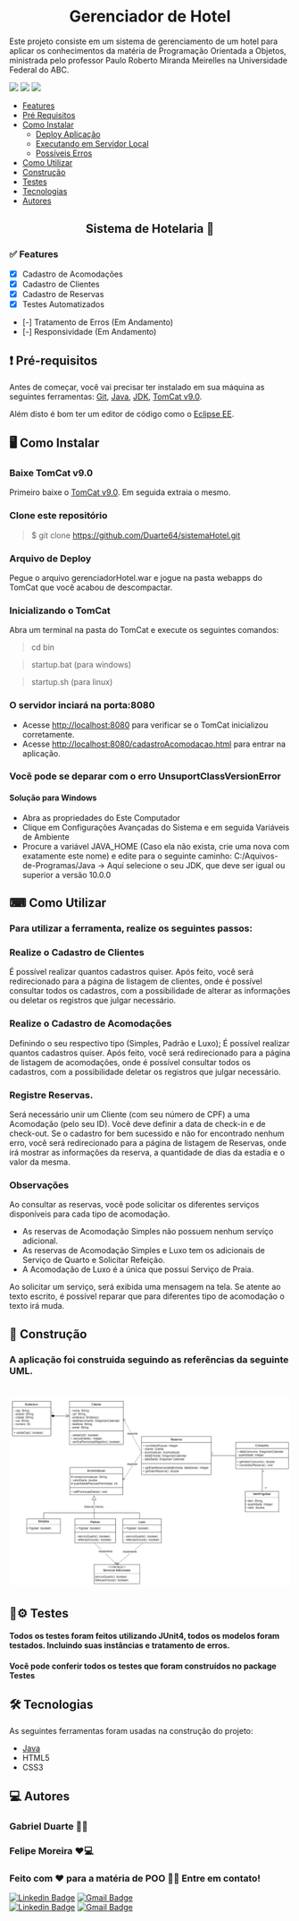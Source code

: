 <h1 align="center">Gerenciador de Hotel</h1>
<p>Este projeto consiste em um sistema de gerenciamento de um hotel para aplicar os conhecimentos da matéria de Programação Orientada a Objetos, ministrada pelo professor Paulo Roberto Miranda Meirelles na Universidade Federal do ABC.</p>

<img src="https://img.shields.io/badge/license-MIT-green"> <img src="https://img.shields.io/github/stars/Duarte64/sistemaHotel"> <img src="https://img.shields.io/twitter/url?url=https%3A%2F%2Fgithub.com%2FDuarte64%2FsistemaHotel">

<!--ts-->
   * [Features](#-Features)
   * [Pré Requisitos](#-Pré-requisitos)
   * [Como Instalar](#-Como-Instalar)
      * [Deploy Aplicação](#-Como-Instalar)
      * [Executando em Servidor Local](#Inicializando-o-TomCat)
      * [Possíveis Erros](#Você-pode-se-deparar-com-o-erro-UnsuportClassVersionError)
   * [Como Utilizar](#-Como-Utilizar)
   * [Construção](#-Construção)
   * [Testes](#-Testes)
   * [Tecnologias](#-Tecnologias)
   * [Autores](#-Autor)
<!--te-->

<h2 align="center"> 
	  Sistema de Hotelaria 🏨 
</h2>

### ✅ Features

- [x] Cadastro de Acomodações
- [x] Cadastro de Clientes
- [x] Cadastro de Reservas
- [x] Testes Automatizados
- [-] Tratamento de Erros (Em Andamento)
- [-] Responsividade (Em Andamento)

## ❗ Pré-requisitos

Antes de começar, você vai precisar ter instalado em sua máquina as seguintes ferramentas:
[Git](https://git-scm.com), [Java](https://nodejs.org/en/), [JDK](https://www.oracle.com/br/java/technologies/javase/javase-jdk8-downloads.html), [TomCat v9.0](https://tomcat.apache.org/download-90.cgi).

Além disto é bom ter um editor de código como o [Eclipse EE](https://www.eclipse.org/downloads/packages/release/kepler/sr2/eclipse-ide-java-ee-developers).

## 🖥 Como Instalar

### Baixe TomCat v9.0
Primeiro baixe o [TomCat v9.0](https://tomcat.apache.org/download-90.cgi). Em seguida extraia o mesmo.

### Clone este repositório
> $ git clone <https://github.com/Duarte64/sistemaHotel.git>

### Arquivo de Deploy
Pegue o arquivo gerenciadorHotel.war e jogue na pasta webapps do TomCat que você acabou de descompactar.

### Inicializando o TomCat
Abra um terminal na pasta do TomCat e execute os seguintes comandos:
> cd bin

> startup.bat (para windows)

> startup.sh (para linux)

### O servidor inciará na porta:8080 
- Acesse <http://localhost:8080> para verificar se o TomCat inicializou corretamente.
- Acesse <http://localhost:8080/cadastroAcomodacao.html> para entrar na aplicação.

### Você pode se deparar com o erro UnsuportClassVersionError
#### Solução para Windows
- Abra as propriedades do Este Computador
- Clique em Configurações Avançadas do Sistema e em seguida Variáveis de Ambiente
- Procure a variável JAVA_HOME (Caso ela não exista, crie uma nova com exatamente este nome) e edite para o seguinte caminho: C:/Aquivos-de-Programas/Java -> Aqui selecione o seu JDK, que deve ser igual ou superior a versão 10.0.0

## ⌨ Como Utilizar

### Para utilizar a ferramenta, realize os seguintes passos:

### Realize o Cadastro de Clientes 
É possível realizar quantos cadastros quiser. Após feito, você será redirecionado para a página de listagem de clientes, onde é possível consultar todos os cadastros, com a possibilidade de alterar as informações ou deletar os registros que julgar necessário.

### Realize o Cadastro de Acomodações
Definindo o seu respectivo tipo (Simples, Padrão e Luxo); É possível realizar quantos cadastros quiser. Após feito, você será redirecionado para a página de listagem de acomodações, onde é possível consultar todos os cadastros, com a possibilidade deletar os registros que julgar necessário.

### Registre Reservas. 
Será necessário unir um Cliente (com seu número de CPF) a uma Acomodação (pelo seu ID). Você deve definir a data de check-in e de check-out. Se o cadastro for bem sucessido e não for encontrado nenhum erro, você será redirecionado para a página de listagem de Reservas, onde irá mostrar as informações da reserva, a quantidade de dias da estadia e o valor da mesma.

### Observações
Ao consultar as reservas, você pode solicitar os diferentes serviços disponíveis para cada tipo de acomodação.
- As reservas de Acomodação Simples não possuem nenhum serviço adicional.
- As reservas de Acomodação Simples e Luxo tem os adicionais de Serviço de Quarto e Solicitar Refeição.
- A Acomodação de Luxo é a única que possui Serviço de Praia.

Ao solicitar um serviço, será exibida uma mensagem na tela. Se atente ao texto escrito, é possível reparar que para diferentes tipo de acomodação o texto irá muda.

## 🚀 Construção

### A aplicação foi construida seguindo as referências da seguinte UML.

<h1 align="center">
  <img alt="UMLGerenciadorHotel" title="#UML do Gerenciador de Hotel" src="assets/images/UMLHotel.png" />
</h1>

## 👷⚙ Testes

#### Todos os testes foram feitos utilizando JUnit4, todos os modelos foram testados. Incluindo suas instâncias e tratamento de erros.
#### Você pode conferir todos os testes que foram construídos no package Testes

## 🛠 Tecnologias

As seguintes ferramentas foram usadas na construção do projeto:

- [Java](https://www.java.com/pt-BR/)
- HTML5
- CSS3

## 💻 Autores

### Gabriel Duarte 🧑‍💻
### Felipe Moreira ❤️💻
### Feito com ❤️ para a matéria de POO 👋🏽 Entre em contato!

[![Linkedin Badge](https://img.shields.io/badge/-Gabriel-blue?style=flat-square&logo=Linkedin&logoColor=white&link=https://www.linkedin.com/in/gabriel-duarte-da-paz-figueiredo-3aaa35197/)](https://www.linkedin.com/in/gabriel-duarte-da-paz-figueiredo-3aaa35197/) 
[![Gmail Badge](https://img.shields.io/badge/-gabriel.duartepaz@gmail.com-c14438?style=flat-square&logo=Gmail&logoColor=white&link=mailto:gabriel.duartepaz@gmail.com)](mailto:gabriel.duartepaz@gmail.com)
<br>
[![Linkedin Badge](https://img.shields.io/badge/-Felipe-blue?style=flat-square&logo=Linkedin&logoColor=white&link=https://www.linkedin.com/in/felipe-moreira-437963190/)](https://www.linkedin.com/in/felipe-moreira-437963190/)
[![Gmail Badge](https://img.shields.io/badge/-felipe.moreira.ts@gmail.com-c14438?style=flat-square&logo=Gmail&logoColor=white&link=mailto:felipe.moreira.ts@gmail.com)](mailto:felipe.moreira.ts@gmail.com)
